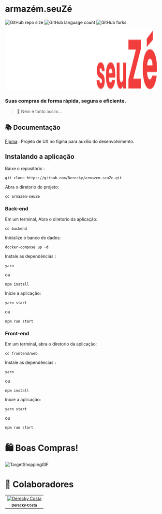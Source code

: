 # armazém.seuZé

![GitHub repo size](https://img.shields.io/github/repo-size/Derecky/armazem-seuZe?style=for-the-badge)
![GitHub language count](https://img.shields.io/github/languages/count/Derecky/armazem-seuZe?style=for-the-badge)
![GitHub forks](https://img.shields.io/github/forks/Derecky/armazem-seuZe?style=for-the-badge)

<p align="center">
 <img src="https://github.com/Derecky/armazem-seuZe/blob/main/frontend/web/src/assets/Armaz%C3%A9m.seuZ%C3%A9.svg" alt="Logo Armazém.seuZé" style="width:600px;" height="200">
</p>

### Suas compras de forma rápida, segura e eficiente.
>👀 Nem é tanto assim... 

## 📚 Documentação

[Figma](https://www.figma.com/file/IBsaD3CufqcKyS0qDqxqnS/Armazém-do-seu-zé?node-id=1037%3A417) : Projeto de UX no figma para auxílio do desenvolvimento.

## Instalando a aplicação

Baixe o repositório :
```
git clone https://github.com/Derecky/armazem-seuZe.git
```
Abra o diretorio do projeto:
```
cd armazem-seuZe
```

### Back-end

Em um terminal, Abra o diretorio da aplicação:
```
cd backend
```

Inicialize o banco de dados:
```
docker-compose up -d 
```

Instale as dependências :
```
yarn
```
ou 
```
npm install
```

Inicie a aplicação:
```
yarn start
```
ou
```
npm run start
```

### Front-end

Em um terminal, abra o diretorio da aplicação:
```
cd frontend/web
```

Instale as dependências :
```
yarn
```
ou 
```
npm install
```

Inicie a aplicação:
```
yarn start
```
ou
```
npm run start
```

# 🛍️ Boas Compras!

 ![TargetShoppingGIF](https://user-images.githubusercontent.com/21163610/134274325-e72ae5fe-c676-49b4-b987-972059e90a8e.gif)

# 🤝 Colaboradores

<table>
  <tr>
    <td align="center">
      <a href="#">
        <img src="https://www.github.com/Derecky.png" width="80px;" alt="Derecky Costa"/><br>
        <sub>
          <b>Derecky Costa</b>
        </sub>
      </a>
    </td>
  </tr>
</table>
